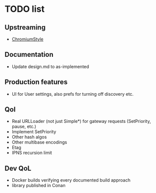 # TODO list

## Upstreaming
  - [ChromiumStyle](https://chromium.googlesource.com/chromium/src/+/main/styleguide/c++/c++.md)
## Documentation
  - Update design.md to as-implemented
## Production features
  - UI for User settings, also prefs for turning off discovery etc.
## QoI
  - Real URLLoader (not just Simple*) for gateway requests (SetPriority, pause, etc.)
  - Implement SetPriority
  - Other hash algos
  - Other multibase encodings
  - Etag
  - IPNS recursion limit
## Dev QoL
  - Docker builds verifying every documented build approach
  - library published in Conan
